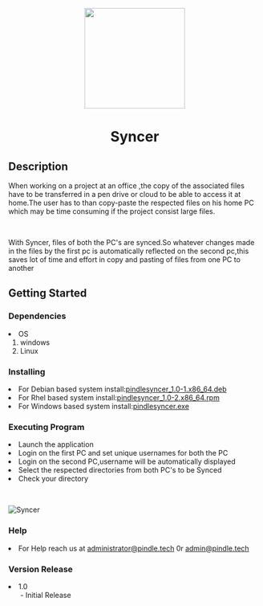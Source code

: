 <p align="center">
  <img width="200" src="https://user-images.githubusercontent.com/85985225/122311022-edcccf80-cf2e-11eb-91c2-695bf1e52973.png">
</p>
<h1 align="center">Syncer</h1>
<h2> Description</h2> 
<p1>When working on a project at an office ,the copy of the associated files have to be transferred in a pen drive or cloud to be able to access it at home.The user has to than copy-paste the respected files on his home PC which may be time consuming if the project consist large files.  
<p>&nbsp;</p>
</p1>With Syncer, files of both the PC's are synced.So whatever changes made in the files by the first pc is automatically reflected on the second pc,this saves lot of time and effort in copy and pasting of files from one PC to another

## Getting Started
### Dependencies
<li>OS
<ol>
<li>windows</li>
<li>Linux</li>
</ol>
</li>

### Installing
<li>For Debian based system install:<a href="https://github.com/PindleProject/Syncer/releases/download/v1.0/pindlesyncer_1.0-1.deb">pindlesyncer_1.0-1.x86_64.deb</a></li>
<li>For Rhel based system install:<a href="https://github.com/PindleProject/Syncer/releases/download/v1.0/pindlesyncer-1.0-2.x86_64.rpm">pindlesyncer_1.0-2.x86_64.rpm</a></li>
<li>For Windows based system install:<a href="https://github.com/PindleProject/Syncer/releases/download/v1.0/PindleSyncer.exe">pindlesyncer.exe</a></li>


### Executing Program
<li>Launch the application</li>
<li>Login on the first PC and set unique usernames for both the PC</li>
<li>Login on the second PC,username will be automatically displayed</li>
<li>Select the respected directories from both PC's to be Synced</li>
<li>Check your directory</li>  
<p>&nbsp;</p>


![Syncer](https://user-images.githubusercontent.com/85985225/122254663-f3082b00-ceea-11eb-806c-a20a8540d9aa.gif)


### Help
<li>For Help reach us at <a href>administrator@pindle.tech</a> 0r <a href>admin@pindle.tech</a></li>

### Version Release
<li>1.0
<ol>
- Initial Release
</ol>
</li>
